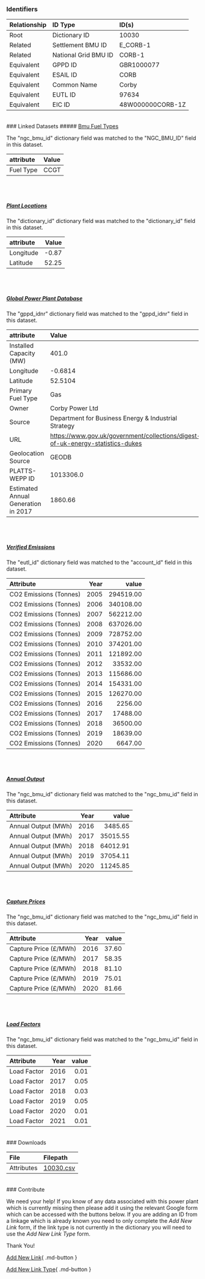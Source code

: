 ### Identifiers

| Relationship   | ID Type              | ID(s)            |
|:---------------|:---------------------|:-----------------|
| Root           | Dictionary ID        | 10030            |
| Related        | Settlement BMU ID    | E_CORB-1         |
| Related        | National Grid BMU ID | CORB-1           |
| Equivalent     | GPPD ID              | GBR1000077       |
| Equivalent     | ESAIL ID             | CORB             |
| Equivalent     | Common Name          | Corby            |
| Equivalent     | EUTL ID              | 97634            |
| Equivalent     | EIC ID               | 48W000000CORB-1Z |

<br>
### Linked Datasets
##### <a href="https://osuked.github.io/Power-Station-Dictionary/datasets/bmu-fuel-types">Bmu Fuel Types</a>



The "ngc_bmu_id" dictionary field was matched to the "NGC_BMU_ID" field in this dataset.

| attribute   | Value   |
|:------------|:--------|
| Fuel Type   | CCGT    |

<br><br>
##### <a href="https://osuked.github.io/Power-Station-Dictionary/datasets/plant-locations">Plant Locations</a>



The "dictionary_id" dictionary field was matched to the "dictionary_id" field in this dataset.

| attribute   |   Value |
|:------------|--------:|
| Longitude   |   -0.87 |
| Latitude    |   52.25 |

<br><br>
##### <a href="https://osuked.github.io/Power-Station-Dictionary/datasets/global-power-plant-database">Global Power Plant Database</a>



The "gppd_idnr" dictionary field was matched to the "gppd_idnr" field in this dataset.

| attribute                           | Value                                                                          |
|:------------------------------------|:-------------------------------------------------------------------------------|
| Installed Capacity (MW)             | 401.0                                                                          |
| Longitude                           | -0.6814                                                                        |
| Latitude                            | 52.5104                                                                        |
| Primary Fuel Type                   | Gas                                                                            |
| Owner                               | Corby Power Ltd                                                                |
| Source                              | Department for Business Energy & Industrial Strategy                           |
| URL                                 | https://www.gov.uk/government/collections/digest-of-uk-energy-statistics-dukes |
| Geolocation Source                  | GEODB                                                                          |
| PLATTS-WEPP ID                      | 1013306.0                                                                      |
| Estimated Annual Generation in 2017 | 1860.66                                                                        |

<br><br>
##### <a href="https://osuked.github.io/Power-Station-Dictionary/datasets/verified-emissions">Verified Emissions</a>



The "eutl_id" dictionary field was matched to the "account_id" field in this dataset.

| Attribute              |   Year |     value |
|:-----------------------|-------:|----------:|
| CO2 Emissions (Tonnes) |   2005 | 294519.00 |
| CO2 Emissions (Tonnes) |   2006 | 340108.00 |
| CO2 Emissions (Tonnes) |   2007 | 562212.00 |
| CO2 Emissions (Tonnes) |   2008 | 637026.00 |
| CO2 Emissions (Tonnes) |   2009 | 728752.00 |
| CO2 Emissions (Tonnes) |   2010 | 374201.00 |
| CO2 Emissions (Tonnes) |   2011 | 121892.00 |
| CO2 Emissions (Tonnes) |   2012 |  33532.00 |
| CO2 Emissions (Tonnes) |   2013 | 115686.00 |
| CO2 Emissions (Tonnes) |   2014 | 154331.00 |
| CO2 Emissions (Tonnes) |   2015 | 126270.00 |
| CO2 Emissions (Tonnes) |   2016 |   2256.00 |
| CO2 Emissions (Tonnes) |   2017 |  17488.00 |
| CO2 Emissions (Tonnes) |   2018 |  36500.00 |
| CO2 Emissions (Tonnes) |   2019 |  18639.00 |
| CO2 Emissions (Tonnes) |   2020 |   6647.00 |

<br><br>
##### <a href="https://osuked.github.io/Power-Station-Dictionary/datasets/annual-output">Annual Output</a>



The "ngc_bmu_id" dictionary field was matched to the "ngc_bmu_id" field in this dataset.

| Attribute           |   Year |    value |
|:--------------------|-------:|---------:|
| Annual Output (MWh) |   2016 |  3485.65 |
| Annual Output (MWh) |   2017 | 35015.55 |
| Annual Output (MWh) |   2018 | 64012.91 |
| Annual Output (MWh) |   2019 | 37054.11 |
| Annual Output (MWh) |   2020 | 11245.85 |

<br><br>
##### <a href="https://osuked.github.io/Power-Station-Dictionary/datasets/capture-prices">Capture Prices</a>



The "ngc_bmu_id" dictionary field was matched to the "ngc_bmu_id" field in this dataset.

| Attribute             |   Year |   value |
|:----------------------|-------:|--------:|
| Capture Price (£/MWh) |   2016 |   37.60 |
| Capture Price (£/MWh) |   2017 |   58.35 |
| Capture Price (£/MWh) |   2018 |   81.10 |
| Capture Price (£/MWh) |   2019 |   75.01 |
| Capture Price (£/MWh) |   2020 |   81.66 |

<br><br>
##### <a href="https://osuked.github.io/Power-Station-Dictionary/datasets/load-factors">Load Factors</a>



The "ngc_bmu_id" dictionary field was matched to the "ngc_bmu_id" field in this dataset.

| Attribute   |   Year |   value |
|:------------|-------:|--------:|
| Load Factor |   2016 |    0.01 |
| Load Factor |   2017 |    0.05 |
| Load Factor |   2018 |    0.03 |
| Load Factor |   2019 |    0.05 |
| Load Factor |   2020 |    0.01 |
| Load Factor |   2021 |    0.01 |


<br>
### Downloads


| File       | Filepath                                                                              |
|:-----------|:--------------------------------------------------------------------------------------|
| Attributes | [10030.csv](https://osuked.github.io/Power-Station-Dictionary/object_attrs/10030.csv) |


<br>
### Contribute

We need your help! If you know of any data associated with this power plant which is currently missing then please add it using the relevant Google form which can be accessed with the buttons below.  If you are adding an ID from a linkage which is already known you need to only complete the *Add New Link* form, if the link type is not currently in the dictionary you will need to use the *Add New Link Type* form.

Thank You!

[Add New Link](https://docs.google.com/forms/d/e/1FAIpQLSc5jRsQ7NgiLLXbwo9PUdwTQyuqbRwThltG56-o6NVSe7E_nw/viewform?usp=pp_url&entry.251912331=10030){ .md-button }

[Add New Link Type](https://docs.google.com/forms/d/e/1FAIpQLSdQfLmfOR0Vw4Z7gDQAIhBbqIifd1RuSFPKmDQpROhOqjo7ew/viewform?usp=pp_url&entry.2141539628=10030){ .md-button }